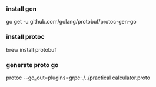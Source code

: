 ### install gen

go get -u github.com/golang/protobuf/protoc-gen-go

### install protoc

brew install protobuf

### generate proto go

protoc --go_out=plugins=grpc:./../practical calculator.proto

